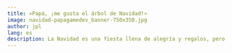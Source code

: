 ```yaml
---
title: «Papá, ¡me gusta el árbol de Navidad!»
image: navidad-papagamedev_banner-750x350.jpg
author: jpl
lang: es
description: La Navidad es una fiesta llena de alegría y regalos, pero también es una época para reflexionar y valorar, junto a nuestros hijos, nuestro lado más humano.
---
```


